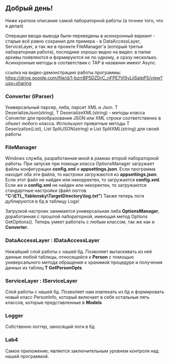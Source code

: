 ## Добрый день!
Ниже краткое описание самой лабораторной работы (а точнее того, что я делал)

Операции ввода-вывода были переведены в асинхронный вариант - старые всё равно сохранил для примера - в DataAccessLayer, ServiceLayer, а так же в проекте FileManager'a (который третья лабораторная работа), последнее хорошо видно на видео: в папке архивы появляются и формируются не по одному, а сразу несколько.
Асинхронные методы в соответствии с ТАР в названии имеют Async.

ссылка на видео-демонстрацию работы программы:
https://drive.google.com/file/d/1-bzrrBP5DZDrC_nFPE7VI5yLjjSaIpP5/view?usp=sharing





### Converter (IParser)
Универсальный парсер, либа, парсит XML и Json.
T DeserializeJson<T>(string), T DeserializeXML<T>(string) - методы класса Converter для преобразования JSON или XML строки соответственно в объект любого класса. Используют приватные методы T Deserizalize<T>(List<string>), List<string> SplitJSON(string) и List<string> SplitXML(string) для своей работы 
### FileManager
Windows служба, разработанная мной в рамках второй лабораторной работы.
При запуске при помощи класса OptionsManager загружает файлы конфигурации __config.xml__ и __appsettings.json__. Если программа находит оба эти файла, то настроки загружаются из __appsettings.json__. Если этот файл не найден или некорректен, то загружается __config.xml__. Если же и __config.xml__ не найден или некоректен, то загружаются стандартные настройки (файл логгов __"C:\ETL_Yablonsky\TargetDirectory\log.txt"__) 
Также теперь логи дублируются в бд в таблицу Logs!

Загрузкой настроек занимается универсальная либа __OptionsManager__, доработанная с прошлой лабораторной, имеющая метод Options GetOptions<T>(). Теперь умеет работать с любым классом, так же как и __Converter__.

### DataAccessLayer : IDataAccessLayer
Нижайший слой работы с нашей бд. Позволяет вытаскивать из неё данные любой таблицы, относящейся к __Person__ с помощью универсального метода обращения к хранимой процедуре и получения данных из таблиц __T GetPersonOpts<T>__
### ServiceLayer : IServiceLayer
Слой работы с нашей бд. Позволяет нам извлекать из бд и формировать новый класс PersonInfo, который включает в себя остальные пять классов, которые представленные в __Models__
### Logger
Собственно логгер, заносящий логи в бд
### Lab4
Самое приложение; является заключительным уровнем контроля над нашей программой.

